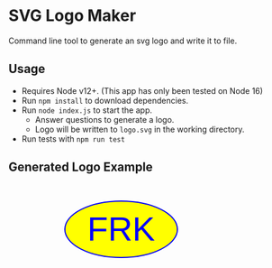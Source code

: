 # SVG Logo Maker

Command line tool to generate an svg logo and write it to file.

## Usage

- Requires Node v12+. (This app has only been tested on Node 16)
- Run `npm install` to download dependencies.
- Run `node index.js` to start the app.
  - Answer questions to generate a logo.
  - Logo will be written to `logo.svg` in the working directory.
- Run tests with `npm run test`

## Generated Logo Example

<svg version="1.1" width="400" height="400" xmlns="http://www.w3.org/2000/svg"><ellipse cx="200" cy="80" rx="100" ry="50" stroke="blue" stroke-width="2px" fill="Yellow" /><text x="200" y="100" font-size="60" text-anchor="middle" fill="Blue" style="font-family: Cursive, sans-serif">FRK</text></svg>
